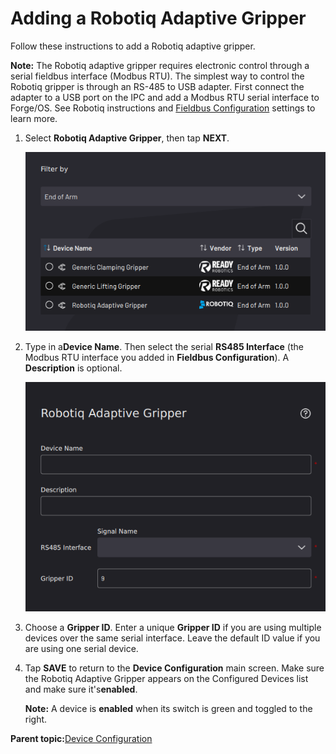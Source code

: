 # Adding a Robotiq Adaptive Gripper

Follow these instructions to add a Robotiq adaptive gripper.

**Note:** The Robotiq adaptive gripper requires electronic control through a serial fieldbus interface \(Modbus RTU\). The simplest way to control the Robotiq gripper is through an RS-485 to USB adapter. First connect the adapter to a USB port on the IPC and add a Modbus RTU serial interface to Forge/OS. See Robotiq instructions and [Fieldbus Configuration](../Settings/FieldbusConfiguration.md) settings to learn more.

1.  Select **Robotiq Adaptive Gripper**, then tap **NEXT**.

    ![](../Images/DeviceConfiguration/DeviceLibrary-Filter-EndOfArm.png)

2.  Type in a**Device Name**. Then select the serial **RS485 Interface** \(the Modbus RTU interface you added in **Fieldbus Configuration**\). A **Description** is optional.

    ![](../Images/DeviceConfiguration/RobotiqAdaptiveGripper-Home.png)

3.  Choose a **Gripper ID**. Enter a unique **Gripper ID** if you are using multiple devices over the same serial interface. Leave the default ID value if you are using one serial device.

4.  Tap **SAVE** to return to the **Device Configuration** main screen. Make sure the Robotiq Adaptive Gripper appears on the Configured Devices list and make sure it's ​**enabled**​.

    **Note:** A device is **enabled** when its switch is green and toggled to the right.


**Parent topic:**[Device Configuration](../DeviceConfiguration/DeviceConfigurationOverview.md)

